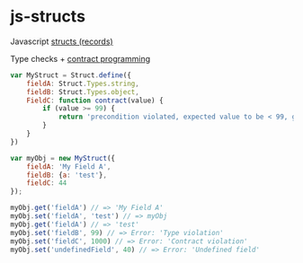# js-structs

Javascript [structs (records)](http://en.wikipedia.org/wiki/Record_%28computer_science%29)


Type checks + [contract programming](http://en.wikipedia.org/wiki/Design_by_contract)


```js
var MyStruct = Struct.define({
    fieldA: Struct.Types.string,
    fieldB: Struct.Types.object,
    FieldC: function contract(value) {
        if (value >= 99) {
            return 'precondition violated, expected value to be < 99, got: ' + value;
        }
    }
})

var myObj = new MyStruct({
    fieldA: 'My Field A',
    fieldB: {a: 'test'},
    fieldC: 44
});

myObj.get('fieldA') // => 'My Field A'
myObj.set('fieldA', 'test') // => myObj
myObj.get('fieldA') // => 'test'
myObj.set('fieldB', 99) // => Error: 'Type violation'
myObj.set('fieldC', 1000) // => Error: 'Contract violation'
myObj.set('undefinedField', 40) // => Error: 'Undefined field'

```
